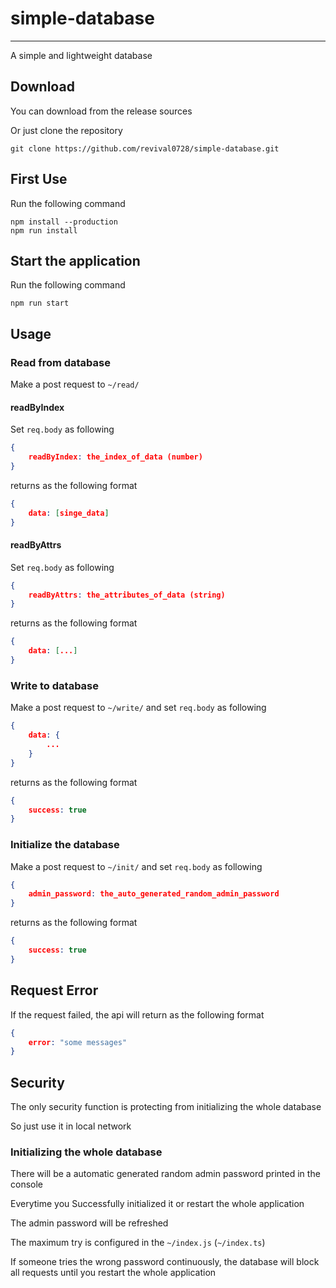 # simple-database
---
A simple and lightweight database

## Download
You can download from the release sources

Or just clone the repository

```
git clone https://github.com/revival0728/simple-database.git
```

## First Use
Run the following command
```
npm install --production
npm run install
```

## Start the application
Run the following command
```
npm run start
```

## Usage
### Read from database
Make a post request to `~/read/`

#### readByIndex
Set `req.body` as following
```json
{
    readByIndex: the_index_of_data (number)
}
```
returns as the following format
```json
{
    data: [singe_data]
}
```

#### readByAttrs
Set `req.body` as following
```json
{
    readByAttrs: the_attributes_of_data (string)
}
```
returns as the following format
```json
{
    data: [...]
}
```

### Write to database
Make a post request to `~/write/` and set `req.body` as following
```json
{
    data: {
        ...
    }
}
```
returns as the following format
```json
{
    success: true
}
```

### Initialize the database
Make a post request to `~/init/` and set `req.body` as following
```json
{
    admin_password: the_auto_generated_random_admin_password
}
```
returns as the following format
```json
{
    success: true
}
```

## Request Error
If the request failed, the api will return as the following format
```json
{
    error: "some messages"
}
```

## Security
The only security function is protecting from initializing the whole database

So just use it in local network

### Initializing the whole database
There will be a automatic generated random admin password printed in the console

Everytime you Successfully initialized it or restart the whole application

The admin password will be refreshed

The maximum try is configured in the `~/index.js` (`~/index.ts`)

If someone tries the wrong password continuously, the database will block all requests until you restart the whole application
